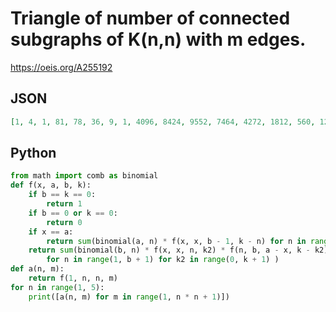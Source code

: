 # Triangle of number of connected subgraphs of K\(n,n\) with m edges\.
https://oeis.org/A255192
## JSON
```JSON
[1, 4, 1, 81, 78, 36, 9, 1, 4096, 8424, 9552, 7464, 4272, 1812, 560, 120, 16, 1, 390625, 1359640, 2696200, 3880300, 4394600, 4059000, 3111140, 1994150, 1070150, 478800, 176900, 53120, 12650, 2300, 300, 25, 1, 60466176, 314452800, 939988800, 2075760000]
```
## Python
```Python
from math import comb as binomial
def f(x, a, b, k):
    if b == k == 0:
        return 1
    if b == 0 or k == 0:
        return 0
    if x == a:
        return sum(binomial(a, n) * f(x, x, b - 1, k - n) for n in range(1, a + 1))
    return sum(binomial(b, n) * f(x, x, n, k2) * f(n, b, a - x, k - k2)
        for n in range(1, b + 1) for k2 in range(0, k + 1) )
def a(n, m):
    return f(1, n, n, m)
for n in range(1, 5):
    print([a(n, m) for m in range(1, n * n + 1)])
```
